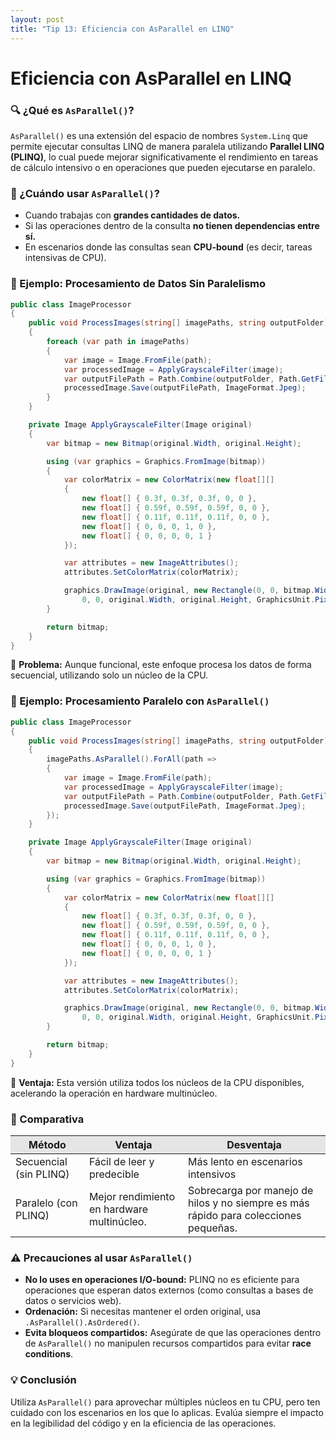 ```yaml
---
layout: post
title: "Tip 13: Eficiencia con AsParallel en LINQ"
---
```

# Eficiencia con AsParallel en LINQ  

### 🔍 ¿Qué es ```AsParallel()```?  
```AsParallel()``` es una extensión del espacio de nombres ```System.Linq``` que permite ejecutar consultas LINQ de manera paralela utilizando **Parallel LINQ (PLINQ)**, lo cual puede mejorar significativamente el rendimiento en tareas de cálculo intensivo o en operaciones que pueden ejecutarse en paralelo.  


### 🔧 ¿Cuándo usar ```AsParallel()```?
- Cuando trabajas con **grandes cantidades de datos.**
- Si las operaciones dentro de la consulta **no tienen dependencias entre sí.**
- En escenarios donde las consultas sean **CPU-bound** (es decir, tareas intensivas de CPU).

### 🔷 Ejemplo: Procesamiento de Datos Sin Paralelismo
```c#
public class ImageProcessor
{
    public void ProcessImages(string[] imagePaths, string outputFolder)
    {
        foreach (var path in imagePaths)
        {
            var image = Image.FromFile(path);
            var processedImage = ApplyGrayscaleFilter(image);
            var outputFilePath = Path.Combine(outputFolder, Path.GetFileName(path));
            processedImage.Save(outputFilePath, ImageFormat.Jpeg);
        }
    }

    private Image ApplyGrayscaleFilter(Image original)
    {
        var bitmap = new Bitmap(original.Width, original.Height);

        using (var graphics = Graphics.FromImage(bitmap))
        {
            var colorMatrix = new ColorMatrix(new float[][]
            {
                new float[] { 0.3f, 0.3f, 0.3f, 0, 0 },
                new float[] { 0.59f, 0.59f, 0.59f, 0, 0 },
                new float[] { 0.11f, 0.11f, 0.11f, 0, 0 },
                new float[] { 0, 0, 0, 1, 0 },
                new float[] { 0, 0, 0, 0, 1 }
            });

            var attributes = new ImageAttributes();
            attributes.SetColorMatrix(colorMatrix);

            graphics.DrawImage(original, new Rectangle(0, 0, bitmap.Width, bitmap.Height),
                0, 0, original.Width, original.Height, GraphicsUnit.Pixel, attributes);
        }

        return bitmap;
    }
}
```
🔸 **Problema:** Aunque funcional, este enfoque procesa los datos de forma secuencial, utilizando solo un núcleo de la CPU.  

### 🔷 Ejemplo: Procesamiento Paralelo con ```AsParallel()```
```c#
public class ImageProcessor
{
    public void ProcessImages(string[] imagePaths, string outputFolder)
    {
        imagePaths.AsParallel().ForAll(path =>
        {
            var image = Image.FromFile(path);
            var processedImage = ApplyGrayscaleFilter(image);
            var outputFilePath = Path.Combine(outputFolder, Path.GetFileName(path));
            processedImage.Save(outputFilePath, ImageFormat.Jpeg);
        });
    }

    private Image ApplyGrayscaleFilter(Image original)
    {
        var bitmap = new Bitmap(original.Width, original.Height);

        using (var graphics = Graphics.FromImage(bitmap))
        {
            var colorMatrix = new ColorMatrix(new float[][]
            {
                new float[] { 0.3f, 0.3f, 0.3f, 0, 0 },
                new float[] { 0.59f, 0.59f, 0.59f, 0, 0 },
                new float[] { 0.11f, 0.11f, 0.11f, 0, 0 },
                new float[] { 0, 0, 0, 1, 0 },
                new float[] { 0, 0, 0, 0, 1 }
            });

            var attributes = new ImageAttributes();
            attributes.SetColorMatrix(colorMatrix);

            graphics.DrawImage(original, new Rectangle(0, 0, bitmap.Width, bitmap.Height),
                0, 0, original.Width, original.Height, GraphicsUnit.Pixel, attributes);
        }

        return bitmap;
    }
}
```
🔹 **Ventaja:** Esta versión utiliza todos los núcleos de la CPU disponibles, acelerando la operación en hardware multinúcleo.  

### 🔷 Comparativa
<table>
  <thead>
    <tr style="background-color: #e5e5e5">
      <th>Método</th>
      <th>Ventaja</th>
      <th>Desventaja</th>
    </tr>
  </thead>
  <tbody>
    <tr>
      <td>Secuencial (sin PLINQ)</td>
      <td>Fácil de leer y predecible</td>
      <td>Más lento en escenarios intensivos</td>
    <tr>
      <td>Paralelo (con PLINQ)</td>
      <td>Mejor rendimiento en hardware multinúcleo.</td>
      <td>Sobrecarga por manejo de hilos y no siempre es más rápido para colecciones pequeñas.</td>
    </tr>
  </tbody>
</table>

### ⚠ Precauciones al usar ```AsParallel()```
- **No lo uses en operaciones I/O-bound:** PLINQ no es eficiente para operaciones que esperan datos externos (como consultas a bases de datos o servicios web).
- **Ordenación:** Si necesitas mantener el orden original, usa ```.AsParallel().AsOrdered()```.
- **Evita bloqueos compartidos:** Asegúrate de que las operaciones dentro de ```AsParallel()``` no manipulen recursos compartidos para evitar **race conditions**.

### 💡 Conclusión
Utiliza ```AsParallel()``` para aprovechar múltiples núcleos en tu CPU, pero ten cuidado con los escenarios en los que lo aplicas. Evalúa siempre el impacto en la legibilidad del código y en la eficiencia de las operaciones.
